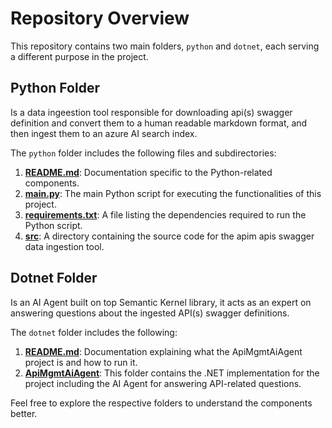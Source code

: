# Repository Overview

This repository contains two main folders, `python` and `dotnet`, each serving a different purpose in the project.

## Python Folder

Is a data ingeestion tool responsible for downloading api(s) swagger definition and convert them to a human readable markdown format, and then ingest them to an azure AI search index. 

The `python` folder includes the following files and subdirectories:

1. **[README.md](https://github.com/abdomohamed/apim-swagger-downloader/blob/main/python/README.md)**: Documentation specific to the Python-related components.
2. **[main.py](https://github.com/abdomohamed/apim-swagger-downloader/blob/main/python/main.py)**: The main Python script for executing the functionalities of this project.
3. **[requirements.txt](https://github.com/abdomohamed/apim-swagger-downloader/blob/main/python/requirements.txt)**: A file listing the dependencies required to run the Python script.
4. **[src](https://github.com/abdomohamed/apim-swagger-downloader/tree/main/python/src)**: A directory containing the source code for the apim apis swagger data ingestion tool. 

## Dotnet Folder

Is an AI Agent built on top Semantic Kernel library, it acts as an expert on answering questions about the ingested API(s) swagger definitions. 

The `dotnet` folder includes the following:

1. **[README.md](https://github.com/abdomohamed/apim-swagger-downloader/blob/main/dotnet/README.md)**: Documentation explaining what the ApiMgmtAiAgent project is and how to run it.
2. **[ApiMgmtAiAgent](https://github.com/abdomohamed/apim-swagger-downloader/tree/main/dotnet/ApiMgmtAiAgent)**: This folder contains the .NET implementation for the project including the AI Agent for answering API-related questions.

Feel free to explore the respective folders to understand the components better.
